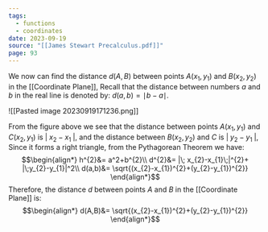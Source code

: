 ```yaml
---
tags:
  - functions
  - coordinates
date: 2023-09-19
source: "[[James Stewart Precalculus.pdf]]"
page: 93
---
```

We now can find the distance $d(A,B)$ between points $A(x_{1},y_{1})$ and $B(x_{2},y_{2})$ in the [[Coordinate Plane]], Recall that the distance between numbers $a$ and $b$ in the real line is denoted by: $d(a,b)=\mid b-a\mid$.

![[Pasted image 20230919171236.png]]

From the figure above we see that the distance between points $A(x_{1},y_{1})$ and $C(x_{2},y_{1})$ is $| \; x_{2}- x_{1} \; |$, and the distance between $B(x_{2},y_{2})$ and $C$ is $|\; y_{2} - y_{1} \; |$, Since it forms a right triangle, from the Pythagorean Theorem we have:   
$$\begin{align*}
h^{2}&= a^2+b^{2}\\
d^{2}&= |\; x_{2}-x_{1}\;|^{2}+ |\;y_{2}-y_{1}|^2\\
d(a,b)&= \sqrt{(x_{2}-x_{1})^{2}+(y_{2}-y_{1})^{2}}
\end{align*}$$
Therefore, the distance $d$ between points $A$ and $B$ in the [[Coordinate Plane]] is:
$$\begin{align*}
d(A,B)&= \sqrt{(x_{2}-x_{1})^{2}+(y_{2}-y_{1})^{2}}
\end{align*}$$
